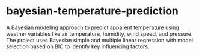 # bayesian-temperature-prediction
A Bayesian modeling approach to predict apparent temperature using weather variables like air temperature, humidity, wind speed, and pressure. The project uses Bayesian simple and multiple linear regression with model selection based on BIC to identify key influencing factors.
